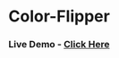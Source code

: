 ﻿# Color-Flipper
### Live Demo - [Click Here](https://6503608da24bc400a12081a1--regal-platypus-52c9ae.netlify.app/)
